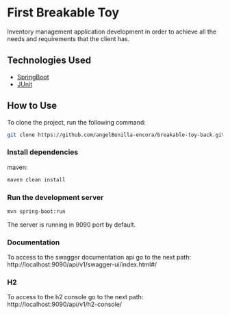 # First Breakable Toy
Inventory management application development in order to achieve all the needs and requirements that the client has.​

## Technologies Used

- [SpringBoot](https://spring.io/projects/spring-boot)
- [JUnit](https://junit.org/junit5/)


## How to Use

To clone the project, run the following command:

```bash
git clone https://github.com/angelBonilla-encora/breakable-toy-back.git
```

### Install dependencies

maven:

```bash
maven clean install
```

### Run the development server

```bash
mvn spring-boot:run 
```

The server is running in 9090 port by default.

### Documentation
To access to the swagger documentation api go to the next path:
http://localhost:9090/api/v1/swagger-ui/index.html#/

### H2

To access to the h2 console go to the next path:
http://localhost:9090/api/v1/h2-console/





